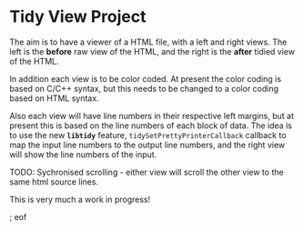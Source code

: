 # Tidy View Project

The aim is to have a viewer of a HTML file, with a left and right views. The left is the **before** raw view of the HTML, and the right is the **after** tidied view of the HTML.

In addition each view is to be color coded. At present the color coding is based on C/C++ syntax, but this needs to be changed to a color coding based on HTML syntax.

Also each view will have line numbers in their respective left margins, but at present this is based on the line numbers of each block of data. The idea is to use the new **`libtidy`** feature, `tidySetPrettyPrinterCallback` callback to map the input line numbers to the output line numbers, and the right view will show the line numbers of the input.

TODO: Sychronised scrolling - either view will scroll the other view to the same html source lines.

This is very much a work in progress!

; eof
